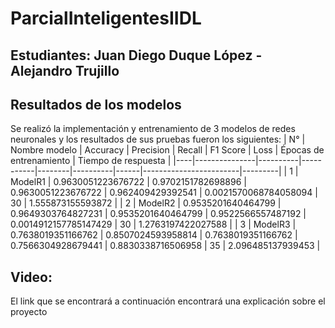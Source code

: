 # ParcialInteligentesIIDL
## Estudiantes: Juan Diego Duque López - Alejandro Trujillo
## Resultados de los modelos
Se realizó la implementación y entrenamiento de 3 modelos de redes neuronales y los resultados de sus pruebas fueron los siguientes:
| N° | Nombre modelo | Accuracy | Precision | Recall | F1 Score | Loss | Épocas de entrenamiento | Tiempo de respuesta |
|----|---------------|----------|-----------|--------|----------|------|------------------------|---------|
| 1  | ModelR1       | 0.9630051223676722 | 0.9702151782698896 | 0.9630051223676722 | 0.962409429392541 | 0.0021570068784058094 | 30 | 1.555873155593872 |
| 2  | ModelR2       | 0.9535201640464799 | 0.9649303764827231 | 0.9535201640464799 | 0.9522566557487192 | 0.0014912157785147429 | 30 | 1.2763197422027588 |
| 3  | ModelR3       | 0.7638019351166762 | 0.8507024593958814 | 0.7638019351166762 | 0.7566304928679441
| 0.8830338716506958 | 35 | 2.096485137939453 |




## Video:
El link que se encontrará a continuación encontrará una explicación sobre el proyecto
